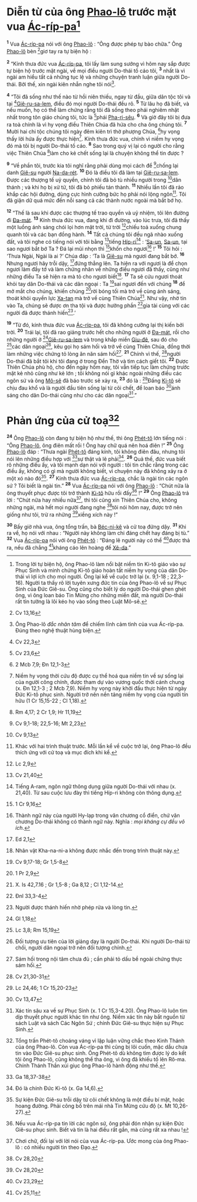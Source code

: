 # Diễn từ của ông [Phao-lô]() trước mặt vua [Ác-ríp-pa]()[^1-4224e032-c5f6-4445-b615-a01b2260fb99]
<sup><b>1</b></sup> Vua [Ác-ríp-pa]() nói với ông [Phao-lô]() : “Ông được phép tự bào chữa.” Ông [Phao-lô]() bèn [^1@-4224e032-c5f6-4445-b615-a01b2260fb99]giơ tay ra tự biện hộ :

<sup><b>2</b></sup> “Kính thưa đức vua [Ác-ríp-pa](), tôi lấy làm sung sướng vì hôm nay sắp được tự biện hộ trước mặt ngài, về mọi điều người Do-thái tố cáo tôi, <sup><b>3</b></sup> nhất là vì ngài am hiểu tất cả những tục lệ và những chuyện tranh luận giữa người Do-thái. Bởi thế, xin ngài kiên nhẫn nghe tôi nói[^2-4224e032-c5f6-4445-b615-a01b2260fb99].

<sup><b>4</b></sup> “Tôi đã sống như thế nào từ hồi niên thiếu, ngay từ đầu, giữa dân tộc tôi và tại [^2@-4224e032-c5f6-4445-b615-a01b2260fb99][Giê-ru-sa-lem](), điều đó mọi người Do-thái đều rõ. <sup><b>5</b></sup> Từ lâu họ đã biết, và nếu muốn, họ có thể làm chứng rằng tôi đã sống theo phái nghiêm nhặt nhất trong tôn giáo chúng tôi, tức là [^3@-4224e032-c5f6-4445-b615-a01b2260fb99]phái [Pha-ri-sêu](). <sup><b>6</b></sup> Và giờ đây tôi bị đưa ra toà chính là vì hy vọng điều Thiên Chúa đã hứa cho cha ông chúng tôi. <sup><b>7</b></sup> Mười hai chi tộc chúng tôi ngày đêm kiên trì thờ phượng Chúa, [^4@-4224e032-c5f6-4445-b615-a01b2260fb99]hy vọng thấy lời hứa ấy được thực hiện[^3-4224e032-c5f6-4445-b615-a01b2260fb99]. Kính thưa đức vua, chính vì niềm hy vọng đó mà tôi bị người Do-thái tố cáo. <sup><b>8</b></sup> Sao trong quý vị lại có người cho rằng việc Thiên Chúa [^5@-4224e032-c5f6-4445-b615-a01b2260fb99]làm cho kẻ chết sống lại là chuyện không thể tin được ?

<sup><b>9</b></sup> “Về phần tôi, trước kia tôi nghĩ rằng phải dùng mọi cách để [^6@-4224e032-c5f6-4445-b615-a01b2260fb99]chống lại danh [Giê-su]() người [Na-da-rét](). <sup><b>10</b></sup> Đó là điều tôi đã làm tại [Giê-ru-sa-lem](). Được các thượng tế uỷ quyền, chính tôi đã bỏ tù nhiều người trong [^7@-4224e032-c5f6-4445-b615-a01b2260fb99]dân thánh ; và khi họ bị xử tử, tôi đã bỏ phiếu tán thành. <sup><b>11</b></sup> Nhiều lần tôi đã rảo khắp các hội đường, dùng cực hình cưỡng bức họ phải nói lộng ngôn[^4-4224e032-c5f6-4445-b615-a01b2260fb99]. Tôi đã giận dữ quá mức đến nỗi sang cả các thành nước ngoài mà bắt bớ họ.

<sup><b>12</b></sup> “Thế là sau khi được các thượng tế trao quyền và uỷ nhiệm, tôi lên đường đi [Đa-mát](). <sup><b>13</b></sup> Kính thưa đức vua, đang khi đi đường, vào lúc trưa, tôi đã thấy một luồng ánh sáng chói lọi hơn mặt trời, từ trời [^8@-4224e032-c5f6-4445-b615-a01b2260fb99]chiếu toả xuống chung quanh tôi và các bạn đồng hành. <sup><b>14</b></sup> Tất cả chúng tôi đều ngã nhào xuống đất, và tôi nghe có tiếng nói với tôi bằng [^9@-4224e032-c5f6-4445-b615-a01b2260fb99]tiếng [Híp-ri]()[^5-4224e032-c5f6-4445-b615-a01b2260fb99] : ‘[Sa-un](), [Sa-un](), tại sao ngươi bắt bớ Ta ? Đá lại mũi nhọn thì [^10@-4224e032-c5f6-4445-b615-a01b2260fb99]khốn cho ngươi[^6-4224e032-c5f6-4445-b615-a01b2260fb99] !’ <sup><b>15</b></sup> Tôi hỏi : ‘Thưa Ngài, Ngài là ai ?’ Chúa đáp : ‘Ta là [Giê-su]() mà ngươi đang bắt bớ. <sup><b>16</b></sup> Nhưng ngươi hãy trỗi dậy, [^11@-4224e032-c5f6-4445-b615-a01b2260fb99]đứng thẳng lên. Ta hiện ra với ngươi là để chọn ngươi làm đầy tớ và làm chứng nhân về những điều ngươi đã thấy, cũng như những điều Ta sẽ hiện ra mà tỏ cho ngươi biết[^7-4224e032-c5f6-4445-b615-a01b2260fb99]. <sup><b>17</b></sup> Ta sẽ cứu ngươi thoát khỏi tay dân Do-thái và các dân ngoại : Ta [^12@-4224e032-c5f6-4445-b615-a01b2260fb99]sai ngươi đến với chúng <sup><b>18</b></sup> để mở mắt cho chúng, khiến chúng [^13@-4224e032-c5f6-4445-b615-a01b2260fb99]rời bóng tối mà trở về cùng ánh sáng, thoát khỏi quyền lực [Xa-tan]() mà trở về cùng Thiên Chúa[^8-4224e032-c5f6-4445-b615-a01b2260fb99]. Như vậy, nhờ tin vào Ta, chúng sẽ được ơn tha tội và được hưởng phần [^14@-4224e032-c5f6-4445-b615-a01b2260fb99]gia tài cùng với các người đã được thánh hiến[^9-4224e032-c5f6-4445-b615-a01b2260fb99].’

<sup><b>19</b></sup> “Từ đó, kính thưa đức vua [Ác-ríp-pa](), tôi đã không cưỡng lại thị kiến bởi trời. <sup><b>20</b></sup> Trái lại, tôi đã rao giảng trước hết cho những người ở [Đa-mát](), rồi cho những người ở [^15@-4224e032-c5f6-4445-b615-a01b2260fb99][Giê-ru-sa-lem]() và trong khắp miền [Giu-đê](), sau đó cho [^16@-4224e032-c5f6-4445-b615-a01b2260fb99]các dân ngoại[^10-4224e032-c5f6-4445-b615-a01b2260fb99], kêu gọi họ sám hối và trở về cùng Thiên Chúa, đồng thời làm những việc chứng tỏ lòng ăn năn sám hối[^11-4224e032-c5f6-4445-b615-a01b2260fb99]. <sup><b>21</b></sup> Chính vì thế, [^17@-4224e032-c5f6-4445-b615-a01b2260fb99]người Do-thái đã bắt tôi khi tôi đang ở trong Đền Thờ và tìm cách giết tôi. <sup><b>22</b></sup> Được Thiên Chúa phù hộ, cho đến ngày hôm nay, tôi vẫn tiếp tục làm chứng trước mặt kẻ nhỏ cũng như kẻ lớn ; tôi không nói gì khác ngoài những điều các ngôn sứ và ông [Mô-sê]() đã báo trước sẽ xảy ra, <sup><b>23</b></sup> đó là : [^18@-4224e032-c5f6-4445-b615-a01b2260fb99]Đấng [Ki-tô]() sẽ chịu đau khổ và là người đầu tiên sống lại từ cõi chết, để loan báo [^19@-4224e032-c5f6-4445-b615-a01b2260fb99]ánh sáng cho dân Do-thái cũng như cho các dân ngoại[^12-4224e032-c5f6-4445-b615-a01b2260fb99].”

# Phản ứng của cử toạ[^13-4224e032-c5f6-4445-b615-a01b2260fb99]
<sup><b>24</b></sup> Ông [Phao-lô]() còn đang tự biện hộ như thế, thì ông [Phét-tô]() lớn tiếng nói : “Ông [Phao-lô](), ông điên mất rồi ! Ông hay chữ quá nên hoá điên !” <sup><b>25</b></sup> Ông [Phao-lô]() đáp : “Thưa ngài [Phét-tô]() đáng kính, tôi không điên đâu, nhưng tôi nói lên những điều hợp với [^20@-4224e032-c5f6-4445-b615-a01b2260fb99]sự thật và lẽ phải[^14-4224e032-c5f6-4445-b615-a01b2260fb99]. <sup><b>26</b></sup> Quả thế, đức vua biết rõ những điều ấy, và tôi mạnh dạn nói với người : tôi tin chắc rằng trong các điều ấy, không có gì mà người không biết, vì chuyện này đã không xảy ra ở một xó nào đó[^15-4224e032-c5f6-4445-b615-a01b2260fb99]. <sup><b>27</b></sup> Kính thưa đức vua [Ác-ríp-pa](), chắc là ngài tin các ngôn sứ ? Tôi biết là ngài tin.” <sup><b>28</b></sup> Vua [Ác-ríp-pa]() nói với ông [Phao-lô]() : “Chút nữa là ông thuyết phục được tôi trở thành [Ki-tô]() hữu rồi đấy[^16-4224e032-c5f6-4445-b615-a01b2260fb99] !” <sup><b>29</b></sup> Ông [Phao-lô]() trả lời : “Chút nữa hay nhiều nữa[^17-4224e032-c5f6-4445-b615-a01b2260fb99], thì tôi cũng xin Thiên Chúa cho, không những ngài, mà hết mọi người đang nghe [^21@-4224e032-c5f6-4445-b615-a01b2260fb99]tôi nói hôm nay, được trở nên giống như tôi, trừ ra những [^22@-4224e032-c5f6-4445-b615-a01b2260fb99]xiềng xích này !”

<sup><b>30</b></sup> Bấy giờ nhà vua, ông tổng trấn, bà [Béc-ni-kê]() và cử toạ đứng dậy. <sup><b>31</b></sup> Khi ra về, họ nói với nhau : “Người này không làm chi đáng chết hay đáng bị tù.” <sup><b>32</b></sup> Vua [Ác-ríp-pa]() nói với ông [Phét-tô]() : “Đáng lẽ người này có thể [^23@-4224e032-c5f6-4445-b615-a01b2260fb99]được thả ra, nếu đã chẳng [^24@-4224e032-c5f6-4445-b615-a01b2260fb99]kháng cáo lên hoàng đế [Xê-da]().”

[^1-4224e032-c5f6-4445-b615-a01b2260fb99]: Trong lời tự biện hộ, ông Phao-lô làm nổi bật niềm tin Ki-tô giáo vào sự Phục Sinh và minh chứng Ki-tô giáo hoàn tất niềm hy vọng của dân Do-thái vì lợi ích cho mọi người. Ông lại kể về cuộc trở lại (x. 9,1-18 ; 22,3-16). Người ta thấy rõ lời tuyên xưng đức tin của ông Phao-lô về sự Phục Sinh của Đức Giê-su. Ông cũng cho biết lý do người Do-thái ghen ghét ông, vì ông loan báo Tin Mừng cho những miền đất, mà người Do-thái rất tin tưởng là lôi kéo họ vào sống theo Luật Mô-sê.
[^2-4224e032-c5f6-4445-b615-a01b2260fb99]: Ông Phao-lô *đắc nhân tâm* để chiếm lĩnh cảm tình của vua Ác-ríp-pa. Đúng theo nghệ thuật hùng biện.
[^3-4224e032-c5f6-4445-b615-a01b2260fb99]: Niềm hy vọng thời cứu độ được cụ thể hoá qua niềm tin về sự sống lại của người công chính, được tham dự vào vương quốc thời cánh chung (x. Đn 12,1-3 ; 2 Mcb 7,9). Niềm hy vọng này khởi đầu thực hiện từ ngày Đức Ki-tô phục sinh. Người trở nên nền tảng niềm hy vọng của người tín hữu (1 Cr 15,15-22 ; Cl 1,18).
[^4-4224e032-c5f6-4445-b615-a01b2260fb99]: Khác với hai trình thuật trước. Mỗi lần kể về cuộc trở lại, ông Phao-lô đều thích ứng với cử toạ và mục đích khi kể.
[^5-4224e032-c5f6-4445-b615-a01b2260fb99]: Tiếng A-ram, ngôn ngữ thông dụng giữa người Do-thái với nhau (x. 21,40). Từ sau cuộc lưu đày thì tiếng Híp-ri không còn thông dụng.
[^6-4224e032-c5f6-4445-b615-a01b2260fb99]: Thành ngữ này của người Hy-lạp trong văn chương cổ điển, chứ văn chương Do-thái không có thành ngữ này. Nghĩa : *mọi kháng cự đều vô ích*.
[^7-4224e032-c5f6-4445-b615-a01b2260fb99]: Nhân vật Kha-na-ni-a không được nhắc đến trong trình thuật này.
[^8-4224e032-c5f6-4445-b615-a01b2260fb99]: X. Is 42,7.16 ; Gr 1,5-8 ; Ga 8,12 ; Cl 1,12-14.
[^9-4224e032-c5f6-4445-b615-a01b2260fb99]: Người được thánh hiến nhờ phép rửa và lòng tin.
[^10-4224e032-c5f6-4445-b615-a01b2260fb99]: Đối tượng ưu tiên của lời giảng dạy là người Do-thái. Khi người Do-thái từ chối, người dân ngoại trở nên đối tượng chính.
[^11-4224e032-c5f6-4445-b615-a01b2260fb99]: Sám hối trong nội tâm chưa đủ ; cần phải tỏ dấu bề ngoài chứng thực sám hối.
[^12-4224e032-c5f6-4445-b615-a01b2260fb99]: Xác tín sâu xa về sự Phục Sinh (x. 1 Cr 15,3-4.20). Ông Phao-lô luôn tìm dịp thuyết phục người khác tin như ông. Niềm xác tín này bắt nguồn từ sách Luật và sách Các Ngôn Sứ ; chính Đức Giê-su thực hiện sự Phục Sinh.
[^13-4224e032-c5f6-4445-b615-a01b2260fb99]: Tổng trấn Phét-tô choáng váng vì lập luận vững chắc theo Kinh Thánh của ông Phao-lô. Còn vua Ác-ríp-pa thì cũng bị lôi cuốn, mặc dầu chưa tin vào Đức Giê-su phục sinh. Ông Phét-tô dù không tìm được lý do kết tội ông Phao-lô, cũng không thể tha ông, vì ông đã khiếu tố lên Rô-ma. Chính Thánh Thần xúi giục ông Phao-lô hành động như thế.
[^14-4224e032-c5f6-4445-b615-a01b2260fb99]: Đó là chính Đức Ki-tô (x. Ga 14,6).
[^15-4224e032-c5f6-4445-b615-a01b2260fb99]: Sự kiện Đức Giê-su trỗi dậy từ cõi chết không là một điều bí mật, hoặc hoang đường. Phải công bố trên mái nhà Tin Mừng cứu độ (x. Mt 10,26-27).
[^16-4224e032-c5f6-4445-b615-a01b2260fb99]: Nếu vua Ác-ríp-pa tin lời các ngôn sứ, ông phải đón nhận sự kiện Đức Giê-su phục sinh. Biết và tin là hai điều rất gần, mà cũng rất xa nhau !
[^17-4224e032-c5f6-4445-b615-a01b2260fb99]: Chơi chữ, đối lại với lời nói của vua Ác-ríp-pa. Ước mong của ông Phao-lô : có nhiều người tin theo Đạo.
[^1@-4224e032-c5f6-4445-b615-a01b2260fb99]: Cv 13,16
[^2@-4224e032-c5f6-4445-b615-a01b2260fb99]: Cv 22,3
[^3@-4224e032-c5f6-4445-b615-a01b2260fb99]: Cv 23,6
[^4@-4224e032-c5f6-4445-b615-a01b2260fb99]: 2 Mcb 7,9; Đn 12,1-3
[^5@-4224e032-c5f6-4445-b615-a01b2260fb99]: Rm 4,17; 2 Cr 1,9; Hr 11,19
[^6@-4224e032-c5f6-4445-b615-a01b2260fb99]: Cv 9,1-18; 22,5-16; Mt 2,23
[^7@-4224e032-c5f6-4445-b615-a01b2260fb99]: Cv 9,13
[^8@-4224e032-c5f6-4445-b615-a01b2260fb99]: Lc 2,9
[^9@-4224e032-c5f6-4445-b615-a01b2260fb99]: Cv 21,40
[^10@-4224e032-c5f6-4445-b615-a01b2260fb99]: 1 Cr 9,16
[^11@-4224e032-c5f6-4445-b615-a01b2260fb99]: Ed 2,1
[^12@-4224e032-c5f6-4445-b615-a01b2260fb99]: Cv 9,17-18; Gr 1,5-8
[^13@-4224e032-c5f6-4445-b615-a01b2260fb99]: 1 Pr 2,9
[^14@-4224e032-c5f6-4445-b615-a01b2260fb99]: Đnl 33,3-4
[^15@-4224e032-c5f6-4445-b615-a01b2260fb99]: Gl 1,18
[^16@-4224e032-c5f6-4445-b615-a01b2260fb99]: Lc 3,8; Rm 15,19
[^17@-4224e032-c5f6-4445-b615-a01b2260fb99]: Cv 21,30-31
[^18@-4224e032-c5f6-4445-b615-a01b2260fb99]: Lc 24,46; 1 Cr 15,20-23
[^19@-4224e032-c5f6-4445-b615-a01b2260fb99]: Cv 13,47
[^20@-4224e032-c5f6-4445-b615-a01b2260fb99]: Ga 18,37-38
[^21@-4224e032-c5f6-4445-b615-a01b2260fb99]: Cv 28,20
[^22@-4224e032-c5f6-4445-b615-a01b2260fb99]: Cv 28,20
[^23@-4224e032-c5f6-4445-b615-a01b2260fb99]: Cv 23,29
[^24@-4224e032-c5f6-4445-b615-a01b2260fb99]: Cv 25,11